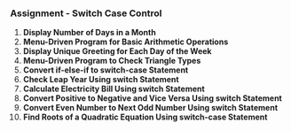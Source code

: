 ### Assignment - Switch Case Control

1. **Display Number of Days in a Month**
2. **Menu-Driven Program for Basic Arithmetic Operations**
3. **Display Unique Greeting for Each Day of the Week**
4. **Menu-Driven Program to Check Triangle Types**
5. **Convert if-else-if to switch-case Statement**
6. **Check Leap Year Using switch Statement**
7. **Calculate Electricity Bill Using switch Statement**
8. **Convert Positive to Negative and Vice Versa Using switch Statement**
9. **Convert Even Number to Next Odd Number Using switch Statement**
10. **Find Roots of a Quadratic Equation Using switch-case Statement**